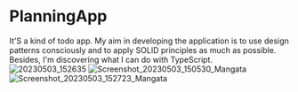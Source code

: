 # PlanningApp
It'S a kind of todo app. My aim in developing the application is to use design patterns consciously and to apply SOLID principles as much as possible. 
Besides, I'm discovering what I can do with TypeScript.
![20230503_152635](https://user-images.githubusercontent.com/48061680/235920126-11ea1608-c5f2-479f-b331-1eede0ce8219.gif)
![Screenshot_20230503_150530_Mangata](https://user-images.githubusercontent.com/48061680/235920315-7e421519-7936-47b5-93d6-9c202641c90b.jpg)
![Screenshot_20230503_152723_Mangata](https://user-images.githubusercontent.com/48061680/235920322-d14841e4-122b-4ee4-8302-7959d1bdfc5a.jpg)
